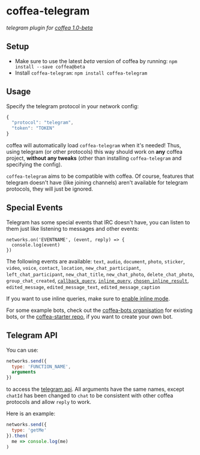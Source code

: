 # coffea-telegram

_telegram plugin for [coffea 1.0-beta](https://github.com/caffeinery/coffea/tree/1.0-beta)_


## Setup

 * Make sure to use the latest *beta* version of coffea by running: `npm install --save coffea@beta`
 * Install `coffea-telegram`: `npm install coffea-telegram`


## Usage

Specify the telegram protocol in your network config:

```js
{
  "protocol": "telegram",
  "token": "TOKEN"
}
```

coffea will automatically load `coffea-telegram` when it's needed! Thus, using telegram (or other protocols) this way should work on **any** coffea project, **without any tweaks** (other than installing `coffea-telegram` and specifying the config).

`coffea-telegram` aims to be compatible with coffea. Of course, features that telegram doesn't have (like joining channels) aren't available for telegram protocols, they will just
be ignored.


## Special Events

Telegram has some special events that IRC doesn't have, you can listen to them just like listening to messages and other events:

```
networks.on('EVENTNAME', (event, reply) => {
  console.log(event)
})
```

The following events are available: `text`, `audio`, `document`, `photo`, `sticker`, `video`, `voice`, `contact`, `location`, `new_chat_participant`, `left_chat_participant`, `new_chat_title`, `new_chat_photo`, `delete_chat_photo`, `group_chat_created`, [`callback_query`](https://core.telegram.org/bots/api#callbackquery), [`inline_query`](https://core.telegram.org/bots/api#inlinequery), [`chosen_inline_result`](https://core.telegram.org/bots/api#choseninlineresult), `edited_message`, `edited_message_text`, `edited_message_caption`

If you want to use inline queries, make sure to [enable inline mode](https://core.telegram.org/bots/api#inline-mode).

For some example bots, check out the [coffea-bots organisation](https://github.com/coffea-bots)
for existing bots, or the [coffea-starter repo](https://github.com/coffea-bots/coffea-starter),
if you want to create your own bot.


## Telegram API

You can use:

```js
networks.send({
  type: 'FUNCTION_NAME',
  arguments
})
```

to access the [telegram api](https://github.com/yagop/node-telegram-bot-api#api-reference).
All arguments have the same names, except `chatId` has been changed to `chat`
to be consistent with other coffea protocols and allow `reply` to work.

Here is an example:

```js
networks.send({
  type: 'getMe'
}).then(
  me => console.log(me)
)
```
